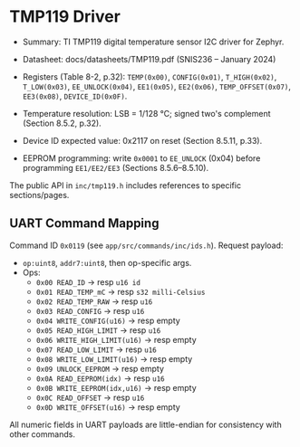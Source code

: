 # TMP119 Driver

- Summary: TI TMP119 digital temperature sensor I2C driver for Zephyr.
- Datasheet: docs/datasheets/TMP119.pdf (SNIS236 – January 2024)

- Registers (Table 8-2, p.32): `TEMP(0x00)`, `CONFIG(0x01)`, `T_HIGH(0x02)`, `T_LOW(0x03)`, `EE_UNLOCK(0x04)`, `EE1(0x05)`, `EE2(0x06)`, `TEMP_OFFSET(0x07)`, `EE3(0x08)`, `DEVICE_ID(0x0F)`.
- Temperature resolution: LSB = 1/128 °C; signed two's complement (Section 8.5.2, p.32).
- Device ID expected value: 0x2117 on reset (Section 8.5.11, p.33).
- EEPROM programming: write `0x0001` to `EE_UNLOCK` (0x04) before programming `EE1/EE2/EE3` (Sections 8.5.6–8.5.10).

The public API in `inc/tmp119.h` includes references to specific sections/pages.

## UART Command Mapping

Command ID `0x0119` (see `app/src/commands/inc/ids.h`). Request payload:

- `op:uint8`, `addr7:uint8`, then op-specific args.
- Ops:
  - `0x00 READ_ID` → resp `u16 id`
  - `0x01 READ_TEMP_mC` → resp `s32 milli-Celsius`
  - `0x02 READ_TEMP_RAW` → resp `u16`
  - `0x03 READ_CONFIG` → resp `u16`
  - `0x04 WRITE_CONFIG(u16)` → resp empty
  - `0x05 READ_HIGH_LIMIT` → resp `u16`
  - `0x06 WRITE_HIGH_LIMIT(u16)` → resp empty
  - `0x07 READ_LOW_LIMIT` → resp `u16`
  - `0x08 WRITE_LOW_LIMIT(u16)` → resp empty
  - `0x09 UNLOCK_EEPROM` → resp empty
  - `0x0A READ_EEPROM(idx)` → resp `u16`
  - `0x0B WRITE_EEPROM(idx,u16)` → resp empty
  - `0x0C READ_OFFSET` → resp `u16`
  - `0x0D WRITE_OFFSET(u16)` → resp empty

All numeric fields in UART payloads are little-endian for consistency with other commands.

